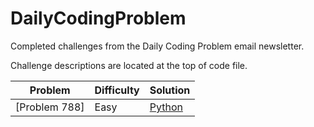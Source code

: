 # DailyCodingProblem
Completed challenges from the Daily Coding Problem email newsletter.

Challenge descriptions are located at the top of code file.

| Problem | Difficulty | Solution |      
|---------|------------|----------|
[Problem 788] | Easy | [Python](./Python/788.py) 
